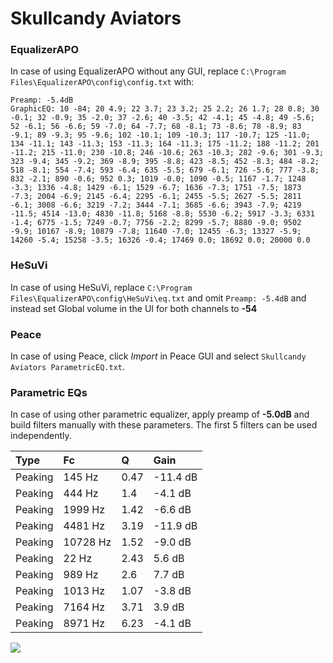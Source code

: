 # Skullcandy Aviators

### EqualizerAPO
In case of using EqualizerAPO without any GUI, replace `C:\Program Files\EqualizerAPO\config\config.txt`
with:
```
Preamp: -5.4dB
GraphicEQ: 10 -84; 20 4.9; 22 3.7; 23 3.2; 25 2.2; 26 1.7; 28 0.8; 30 -0.1; 32 -0.9; 35 -2.0; 37 -2.6; 40 -3.5; 42 -4.1; 45 -4.8; 49 -5.6; 52 -6.1; 56 -6.6; 59 -7.0; 64 -7.7; 68 -8.1; 73 -8.6; 78 -8.9; 83 -9.1; 89 -9.3; 95 -9.6; 102 -10.1; 109 -10.3; 117 -10.7; 125 -11.0; 134 -11.1; 143 -11.3; 153 -11.3; 164 -11.3; 175 -11.2; 188 -11.2; 201 -11.2; 215 -11.0; 230 -10.8; 246 -10.6; 263 -10.3; 282 -9.6; 301 -9.3; 323 -9.4; 345 -9.2; 369 -8.9; 395 -8.8; 423 -8.5; 452 -8.3; 484 -8.2; 518 -8.1; 554 -7.4; 593 -6.4; 635 -5.5; 679 -6.1; 726 -5.6; 777 -3.8; 832 -2.1; 890 -0.6; 952 0.3; 1019 -0.0; 1090 -0.5; 1167 -1.7; 1248 -3.3; 1336 -4.8; 1429 -6.1; 1529 -6.7; 1636 -7.3; 1751 -7.5; 1873 -7.3; 2004 -6.9; 2145 -6.4; 2295 -6.1; 2455 -5.5; 2627 -5.5; 2811 -6.1; 3008 -6.6; 3219 -7.2; 3444 -7.1; 3685 -6.6; 3943 -7.9; 4219 -11.5; 4514 -13.0; 4830 -11.8; 5168 -8.8; 5530 -6.2; 5917 -3.3; 6331 -1.4; 6775 -1.5; 7249 -0.7; 7756 -2.2; 8299 -5.7; 8880 -9.0; 9502 -9.9; 10167 -8.9; 10879 -7.8; 11640 -7.0; 12455 -6.3; 13327 -5.9; 14260 -5.4; 15258 -3.5; 16326 -0.4; 17469 0.0; 18692 0.0; 20000 0.0
```

### HeSuVi
In case of using HeSuVi, replace `C:\Program Files\EqualizerAPO\config\HeSuVi\eq.txt` and omit `Preamp:
-5.4dB` and instead set Global volume in the UI for both channels to **-54**

### Peace
In case of using Peace, click *Import* in Peace GUI and select `Skullcandy Aviators ParametricEQ.txt`.

### Parametric EQs
In case of using other parametric equalizer, apply preamp of **-5.0dB** and build filters manually with
these parameters. The first 5 filters can be used independently.

| Type    | Fc       |    Q | Gain     |
|:--------|:---------|:-----|:---------|
| Peaking | 145 Hz   | 0.47 | -11.4 dB |
| Peaking | 444 Hz   | 1.4  | -4.1 dB  |
| Peaking | 1999 Hz  | 1.42 | -6.6 dB  |
| Peaking | 4481 Hz  | 3.19 | -11.9 dB |
| Peaking | 10728 Hz | 1.52 | -9.0 dB  |
| Peaking | 22 Hz    | 2.43 | 5.6 dB   |
| Peaking | 989 Hz   | 2.6  | 7.7 dB   |
| Peaking | 1013 Hz  | 1.07 | -3.8 dB  |
| Peaking | 7164 Hz  | 3.71 | 3.9 dB   |
| Peaking | 8971 Hz  | 6.23 | -4.1 dB  |

![](https://raw.githubusercontent.com/jaakkopasanen/AutoEq/master/results/headphonecom/sbaf-serious/Skullcandy%20Aviators/Skullcandy%20Aviators.png)